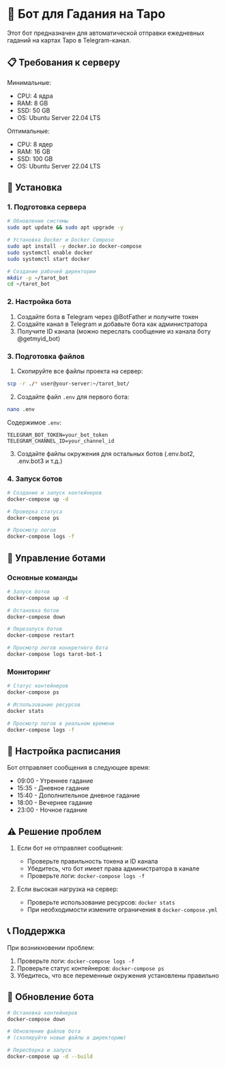 # 🔮 Бот для Гадания на Таро

Этот бот предназначен для автоматической отправки ежедневных гаданий на картах Таро в Telegram-канал.

## 📋 Требования к серверу

Минимальные:
- CPU: 4 ядра
- RAM: 8 GB
- SSD: 50 GB
- OS: Ubuntu Server 22.04 LTS

Оптимальные:
- CPU: 8 ядер
- RAM: 16 GB
- SSD: 100 GB
- OS: Ubuntu Server 22.04 LTS

## 🚀 Установка

### 1. Подготовка сервера

```bash
# Обновление системы
sudo apt update && sudo apt upgrade -y

# Установка Docker и Docker Compose
sudo apt install -y docker.io docker-compose
sudo systemctl enable docker
sudo systemctl start docker

# Создание рабочей директории
mkdir -p ~/tarot_bot
cd ~/tarot_bot
```

### 2. Настройка бота

1. Создайте бота в Telegram через @BotFather и получите токен
2. Создайте канал в Telegram и добавьте бота как администратора
3. Получите ID канала (можно переслать сообщение из канала боту @getmyid_bot)

### 3. Подготовка файлов

1. Скопируйте все файлы проекта на сервер:
```bash
scp -r ./* user@your-server:~/tarot_bot/
```

2. Создайте файл `.env` для первого бота:
```bash
nano .env
```

Содержимое `.env`:
```
TELEGRAM_BOT_TOKEN=your_bot_token
TELEGRAM_CHANNEL_ID=your_channel_id
```

3. Создайте файлы окружения для остальных ботов (.env.bot2, .env.bot3 и т.д.)

### 4. Запуск ботов

```bash
# Создание и запуск контейнеров
docker-compose up -d

# Проверка статуса
docker-compose ps

# Просмотр логов
docker-compose logs -f
```

## 📝 Управление ботами

### Основные команды

```bash
# Запуск ботов
docker-compose up -d

# Остановка ботов
docker-compose down

# Перезапуск ботов
docker-compose restart

# Просмотр логов конкретного бота
docker-compose logs tarot-bot-1
```

### Мониторинг

```bash
# Статус контейнеров
docker-compose ps

# Использование ресурсов
docker stats

# Просмотр логов в реальном времени
docker-compose logs -f
```

## 🔧 Настройка расписания

Бот отправляет сообщения в следующее время:
- 09:00 - Утреннее гадание
- 15:35 - Дневное гадание
- 15:40 - Дополнительное дневное гадание
- 18:00 - Вечернее гадание
- 23:00 - Ночное гадание

## ⚠️ Решение проблем

1. Если бот не отправляет сообщения:
   - Проверьте правильность токена и ID канала
   - Убедитесь, что бот имеет права администратора в канале
   - Проверьте логи: `docker-compose logs -f`

2. Если высокая нагрузка на сервер:
   - Проверьте использование ресурсов: `docker stats`
   - При необходимости измените ограничения в `docker-compose.yml`

## 📞 Поддержка

При возникновении проблем:
1. Проверьте логи: `docker-compose logs -f`
2. Проверьте статус контейнеров: `docker-compose ps`
3. Убедитесь, что все переменные окружения установлены правильно

## 🔄 Обновление бота

```bash
# Остановка контейнеров
docker-compose down

# Обновление файлов бота
# (скопируйте новые файлы в директорию)

# Пересборка и запуск
docker-compose up -d --build
